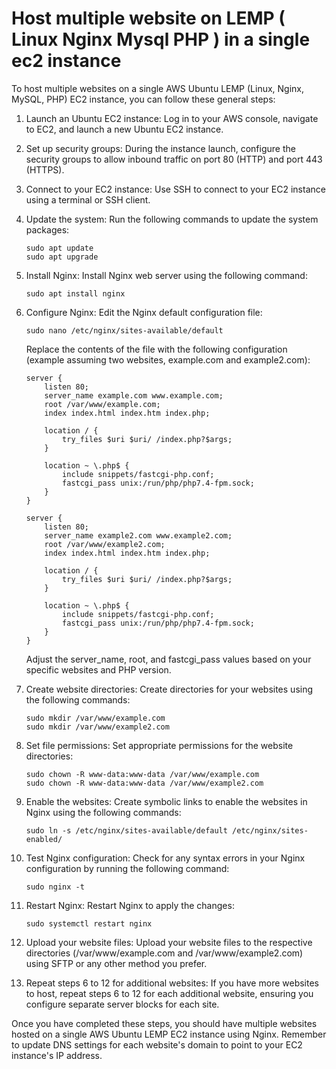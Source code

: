 # Host multiple website on LEMP ( Linux Nginx Mysql PHP ) in a single ec2 instance
To host multiple websites on a single AWS Ubuntu LEMP (Linux, Nginx, MySQL, PHP) EC2 instance, you can follow these general steps:

1. Launch an Ubuntu EC2 instance: Log in to your AWS console, navigate to EC2, and launch a new Ubuntu EC2 instance.

2. Set up security groups: During the instance launch, configure the security groups to allow inbound traffic on port 80 (HTTP) and port 443 (HTTPS).

3. Connect to your EC2 instance: Use SSH to connect to your EC2 instance using a terminal or SSH client.

4. Update the system: Run the following commands to update the system packages:
   ```
   sudo apt update
   sudo apt upgrade
   ```

5. Install Nginx: Install Nginx web server using the following command:
   ```
   sudo apt install nginx
   ```

6. Configure Nginx: Edit the Nginx default configuration file:
   ```
   sudo nano /etc/nginx/sites-available/default
   ```

   Replace the contents of the file with the following configuration (example assuming two websites, example.com and example2.com):
   ```
   server {
       listen 80;
       server_name example.com www.example.com;
       root /var/www/example.com;
       index index.html index.htm index.php;

       location / {
           try_files $uri $uri/ /index.php?$args;
       }

       location ~ \.php$ {
           include snippets/fastcgi-php.conf;
           fastcgi_pass unix:/run/php/php7.4-fpm.sock;
       }
   }

   server {
       listen 80;
       server_name example2.com www.example2.com;
       root /var/www/example2.com;
       index index.html index.htm index.php;

       location / {
           try_files $uri $uri/ /index.php?$args;
       }

       location ~ \.php$ {
           include snippets/fastcgi-php.conf;
           fastcgi_pass unix:/run/php/php7.4-fpm.sock;
       }
   }
   ```

   Adjust the server_name, root, and fastcgi_pass values based on your specific websites and PHP version.

7. Create website directories: Create directories for your websites using the following commands:
   ```
   sudo mkdir /var/www/example.com
   sudo mkdir /var/www/example2.com
   ```

8. Set file permissions: Set appropriate permissions for the website directories:
   ```
   sudo chown -R www-data:www-data /var/www/example.com
   sudo chown -R www-data:www-data /var/www/example2.com
   ```

9. Enable the websites: Create symbolic links to enable the websites in Nginx using the following commands:
   ```
   sudo ln -s /etc/nginx/sites-available/default /etc/nginx/sites-enabled/
   ```

10. Test Nginx configuration: Check for any syntax errors in your Nginx configuration by running the following command:
    ```
    sudo nginx -t
    ```

11. Restart Nginx: Restart Nginx to apply the changes:
    ```
    sudo systemctl restart nginx
    ```

12. Upload your website files: Upload your website files to the respective directories (/var/www/example.com and /var/www/example2.com) using SFTP or any other method you prefer.

13. Repeat steps 6 to 12 for additional websites: If you have more websites to host, repeat steps 6 to 12 for each additional website, ensuring you configure separate server blocks for each site.

Once you have completed these steps, you should have multiple websites hosted on a single AWS Ubuntu LEMP EC2 instance using Nginx. Remember to update DNS settings for each website's domain to point to your EC2 instance's IP address.
